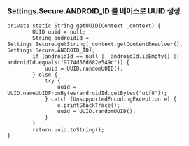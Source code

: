 ### Settings.Secure.ANDROID_ID 를 베이스로 UUID 생성

<pre><code>private static String getUUID(Context _context) {
        UUID uuid = null;
        String androidId = Settings.Secure.getString(_context.getContentResolver(), Settings.Secure.ANDROID_ID);
        if (androidId == null || androidId.isEmpty() || androidId.equals("9774d56d682e549c")) {
            uuid = UUID.randomUUID();
        } else {
            try {
                uuid = UUID.nameUUIDFromBytes(androidId.getBytes("utf8"));
            } catch (UnsupportedEncodingException e) {
                e.printStackTrace();
                uuid = UUID.randomUUID();
            }
        }
        return uuid.toString();
}</code></pre>
   
